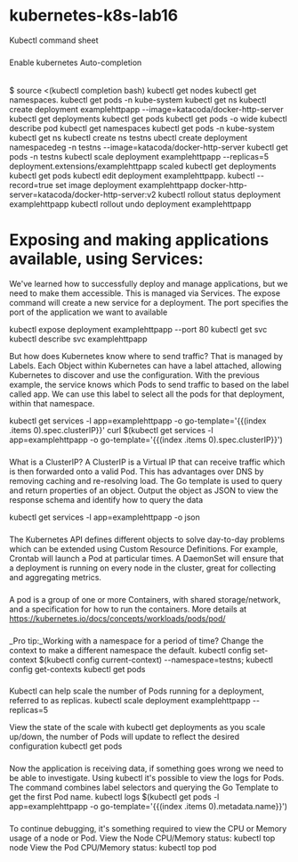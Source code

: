# kubernetes-k8s-lab16

Kubectl command sheet

#####
Enable kubernetes Auto-completion
######
$ source <(kubectl completion bash)
kubectl get nodes
kubectl get namespaces. 
kubectl get pods -n kube-system
kubectl get ns
kubectl create deployment examplehttpapp --image=katacoda/docker-http-server
kubectl get deployments
kubectl get pods
kubectl get pods -o wide
kubectl describe pod <pod-name>
kubectl get namespaces
kubectl get pods -n kube-system
kubectl get ns
kubectl create ns testns
ubectl create deployment namespacedeg -n testns --image=katacoda/docker-http-server
kubectl get pods -n testns
kubectl scale deployment examplehttpapp --replicas=5 deployment.extensions/examplehttpapp scaled
kubectl get deployments
kubectl get pods
kubectl edit deployment examplehttpapp.
kubectl --record=true set image deployment examplehttpapp docker-http-server=katacoda/docker-http-server:v2
kubectl rollout status deployment examplehttpapp
kubectl rollout undo deployment examplehttpapp


# Exposing and making applications available, using Services:

We've learned how to successfully deploy and manage applications, but we need to make them accessible. This is managed via Services.
The expose command will create a new service for a deployment. The port specifies the port of the application we want to available 

kubectl expose deployment examplehttpapp --port 80
kubectl get svc 
kubectl describe svc examplehttpapp


But how does Kubernetes know where to send traffic? That is managed by Labels. Each Object within Kubernetes can have a label attached, allowing Kubernetes to discover and use the configuration. With the previous example, the service knows which Pods to send traffic to based on the label called app. We can use this label to select all the pods for that deployment, within that namespace.

kubectl get services -l app=examplehttpapp -o go-template='{{(index .items 0).spec.clusterIP}}'
curl $(kubectl get services -l app=examplehttpapp -o go-template='{{(index .items 0).spec.clusterIP}}')
###

What is a ClusterIP? A ClusterIP is a Virtual IP that can receive traffic which is then forwarded onto a valid Pod. This has advantages over DNS by removing caching and re-resolving load.
The Go template is used to query and return properties of an object. Output the object as JSON to view the response schema and identify how to query the data

kubectl get services -l app=examplehttpapp -o json

###
The Kubernetes API defines different objects to solve day-to-day problems which can be extended using Custom Resource Definitions.
For example, Crontab will launch a Pod at particular times. A DaemonSet will ensure that a deployment is running on every node in the cluster, great for collecting and aggregating metrics.
###
A pod is a group of one or more Containers, with shared storage/network, and a specification for how to run the containers.
More details at https://kubernetes.io/docs/concepts/workloads/pods/pod/
###
_Pro tip:_Working with a namespace for a period of time? Change the context to make a different namespace the default.
kubectl config set-context $(kubectl config current-context) --namespace=testns; kubectl config get-contexts
kubectl get pods
###
Kubectl can help scale the number of Pods running for a deployment, referred to as replicas.
kubectl scale deployment examplehttpapp --replicas=5

View the state of the scale with kubectl get deployments as you scale up/down, the number of Pods will update to reflect the desired configuration 
kubectl get pods
###
Now the application is receiving data, if something goes wrong we need to be able to investigate. Using kubectl it's possible to view the logs for Pods.
The command combines label selectors and querying the Go Template to get the first Pod name.
kubectl logs $(kubectl get pods -l app=examplehttpapp -o go-template='{{(index .items 0).metadata.name}}')
###
To continue debugging, it's something required to view the CPU or Memory usage of a node or Pod.
View the Node CPU/Memory status:  kubectl top node
View the Pod CPU/Memory status:  kubectl top pod
###

